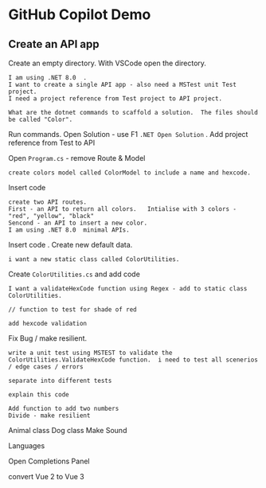 # GitHub Copilot Demo

## Create an API app

Create an empty directory.  With VSCode open the directory.

``` 
I am using .NET 8.0  .
I want to create a single API app - also need a MSTest unit Test project.
I need a project reference from Test project to API project.

What are the dotnet commands to scaffold a solution.  The files should be called "Color".

```

Run commands.  Open Solution - use F1 `.NET Open Solution` .   Add project reference from Test to API

Open `Program.cs` - remove Route & Model

```
create colors model called ColorModel to include a name and hexcode.
```
Insert code 
```
create two API routes.
First - an API to return all colors.   Intialise with 3 colors - "red", "yellow", "black"
Sencond - an API to insert a new color.
I am using .NET 8.0  minimal APIs.

```
Insert code .   Create new default data.
```
i want a new static class called ColorUtilities.
```
Create `ColorUtilities.cs` and add code 

```
I want a validateHexCode function using Regex - add to static class  ColorUtilities.
```
```
// function to test for shade of red
```
```
add hexcode validation
```

Fix Bug / make resilient.

```
write a unit test using MSTEST to validate the ColorUtilities.ValidateHexCode function.  i need to test all scenerios / edge cases / errors
```

```
separate into different tests 
```

```
explain this code
```

```
Add function to add two numbers 
Divide - make resilient
```

Animal class
Dog class 
Make Sound

Languages 

Open Completions Panel

convert Vue 2 to Vue 3






